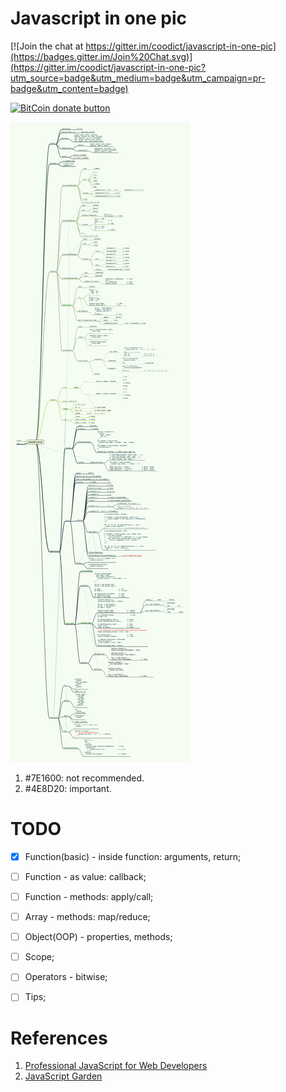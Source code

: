 # Javascript in one pic

[![Join the chat at https://gitter.im/coodict/javascript-in-one-pic](https://badges.gitter.im/Join%20Chat.svg)](https://gitter.im/coodict/javascript-in-one-pic?utm_source=badge&utm_medium=badge&utm_campaign=pr-badge&utm_content=badge)

<!-- BADGES/ -->

[![BitCoin donate button](https://img.shields.io/badge/bitcoin-donate-yellow.svg)](https://www.coinbase.com/rainyear)

<!-- /BADGES -->

![js in one pic](https://github.com/coodict/javascript-in-one-pic/blob/master/js%20in%20one%20pic.png)

1. <span color="#7E1600">#7E1600</span>: not recommended.
2. <span color="#4E8D20">#4E8D20</span>: important.

# TODO

- [X] Function(basic) - inside function: arguments, return;
- [ ] Function - as value: callback;
- [ ] Function - methods: apply/call;
- [ ] Array - methods: map/reduce;
- [ ] Object(OOP) - properties, methods;
- [ ] Scope;
- [ ] Operators - bitwise;
- [ ] Tips;


# References

1. [Professional JavaScript for Web Developers](http://www.amazon.cn/gp/offer-listing/1118026691/ref=tmm_pap_new_olp_sr?ie=UTF8&condition=new&sr=&qid=)
2. [JavaScript Garden](http://bonsaiden.github.io/JavaScript-Garden/)
